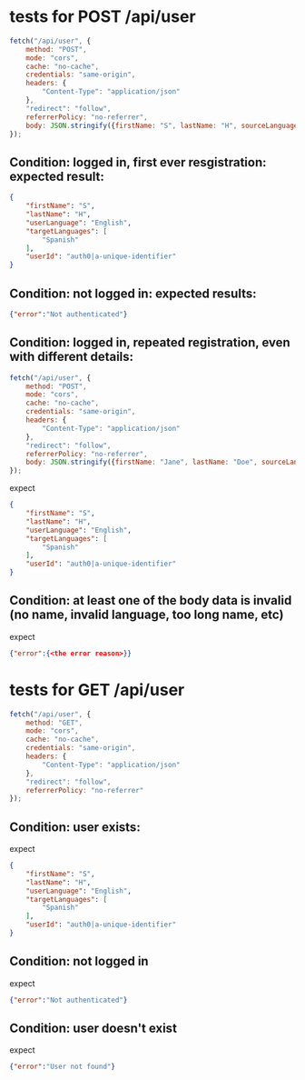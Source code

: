 # tests for POST /api/user
```js
fetch("/api/user", {
    method: "POST",
    mode: "cors",
    cache: "no-cache",
    credentials: "same-origin",
    headers: {
        "Content-Type": "application/json"
    },
    "redirect": "follow",
    referrerPolicy: "no-referrer",
    body: JSON.stringify({firstName: "S", lastName: "H", sourceLanguage: "English", targetLanguages: ["Spanish"]})
});
```
## Condition: logged in, first ever resgistration: expected result:
```json
{
    "firstName": "S",
    "lastName": "H",
    "userLanguage": "English",
    "targetLanguages": [
        "Spanish"
    ],
    "userId": "auth0|a-unique-identifier"
}
```
## Condition: not logged in: expected results:
```json
{"error":"Not authenticated"}
```
## Condition: logged in, repeated registration, even with different details:
```js
fetch("/api/user", {
    method: "POST",
    mode: "cors",
    cache: "no-cache",
    credentials: "same-origin",
    headers: {
        "Content-Type": "application/json"
    },
    "redirect": "follow",
    referrerPolicy: "no-referrer",
    body: JSON.stringify({firstName: "Jane", lastName: "Doe", sourceLanguage: "Korean", targetLanguages: ["Mandarin", "Spanish"]})
});
```
expect
```json
{
    "firstName": "S",
    "lastName": "H",
    "userLanguage": "English",
    "targetLanguages": [
        "Spanish"
    ],
    "userId": "auth0|a-unique-identifier"
}
```

## Condition: at least one of the body data is invalid (no name, invalid language, too long name, etc)
expect
```json
{"error":{<the error reason>}}
```

# tests for GET /api/user
```js
fetch("/api/user", {
    method: "GET",
    mode: "cors",
    cache: "no-cache",
    credentials: "same-origin",
    headers: {
        "Content-Type": "application/json"
    },
    "redirect": "follow",
    referrerPolicy: "no-referrer"
});
```
## Condition: user exists:
expect
```json
{
    "firstName": "S",
    "lastName": "H",
    "userLanguage": "English",
    "targetLanguages": [
        "Spanish"
    ],
    "userId": "auth0|a-unique-identifier"
}
```
## Condition: not logged in
expect
```json
{"error":"Not authenticated"}
```
## Condition: user doesn't exist
expect
```json
{"error":"User not found"}
```